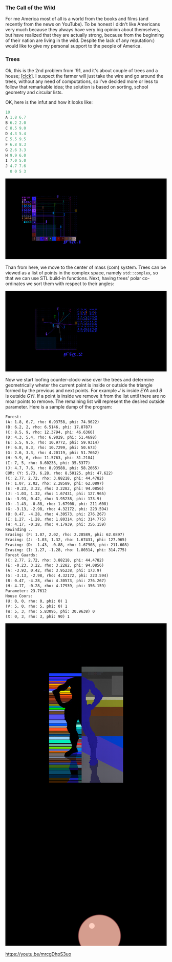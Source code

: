 ### The Call of the Wild

For me America most of all is a world from the books and films (and
recently from the news on YouTube). To be honest I didn't like
Americans very much because they always have very big opinion about
themselves, but have realized that they are actually strong, because
from the beginning of their nation are living in the wild.
Despite the lack of any reputation:) would like to give my personal support
to the people of America.

### Trees
Ok, this is the 2nd problem from '91, 
and it's about couple of trees and a house;
[[clck]](https://ioinformatics.org/files/ioi1991round1.pdf).
I suspect the farmer will just take the wire and go around the trees,
without any need of computations, so I've decided more or less to follow that
remarkable idea; the solution is based on sorting, school geometry and circular lists.

OK, here is the infut and how it looks like:
```C++
10
A 1.8 6.7
B 6.2 2.0
C 8.5 9.0
D 4.3 5.4
E 5.5 9.5
F 6.8 8.3
G 2.6 3.3
H 9.9 6.0
I 7.0 5.0
J 4.7 7.6
  0 0 5 3
```

![](pix/Trees_01.png)

Than from here, we move to the center of mass (com) system. Trees can be
viewed as a list of points in the complex space, namely ``std::complex``, so that
we can use STL build-in functions. Next, having trees' polar co-ordinates we sort
them with respect to their angles:

![](pix/Trees2.png)

Now we start loofing counter-clock-wise over the trees and determine geometrically
wheter the current point is inside or outside the triangle formed by the previous
and next points. For example *J* is inside *EYA* and *B* is outside *GYI*. If a
point is inside we remove it from the list until there are no moar points to remove.
The remaining list will represent the desired outside parameter. Here is a sample
dump of the program:
```
Forest:
(A: 1.8, 6.7, rho: 6.93758, phi: 74.9622)
(B: 6.2, 2, rho: 6.5146, phi: 17.8787)
(C: 8.5, 9, rho: 12.3794, phi: 46.6366)
(D: 4.3, 5.4, rho: 6.9029, phi: 51.4698)
(E: 5.5, 9.5, rho: 10.9772, phi: 59.9314)
(F: 6.8, 8.3, rho: 10.7299, phi: 50.673)
(G: 2.6, 3.3, rho: 4.20119, phi: 51.7662)
(H: 9.9, 6, rho: 11.5763, phi: 31.2184)
(I: 7, 5, rho: 8.60233, phi: 35.5377)
(J: 4.7, 7.6, rho: 8.93588, phi: 58.2665)
COM: (Y: 5.73, 6.28, rho: 8.50125, phi: 47.622)
(C: 2.77, 2.72, rho: 3.88218, phi: 44.4782)
(F: 1.07, 2.02, rho: 2.28589, phi: 62.0897)
(E: -0.23, 3.22, rho: 3.2282, phi: 94.0856)
(J: -1.03, 1.32, rho: 1.67431, phi: 127.965)
(A: -3.93, 0.42, rho: 3.95238, phi: 173.9)
(D: -1.43, -0.88, rho: 1.67908, phi: 211.608)
(G: -3.13, -2.98, rho: 4.32172, phi: 223.594)
(B: 0.47, -4.28, rho: 4.30573, phi: 276.267)
(I: 1.27, -1.28, rho: 1.80314, phi: 314.775)
(H: 4.17, -0.28, rho: 4.17939, phi: 356.159)
Rewinding ..
Erasing: (F: 1.07, 2.02, rho: 2.28589, phi: 62.0897)
Erasing: (J: -1.03, 1.32, rho: 1.67431, phi: 127.965)
Erasing: (D: -1.43, -0.88, rho: 1.67908, phi: 211.608)
Erasing: (I: 1.27, -1.28, rho: 1.80314, phi: 314.775)
Forest Guards:
(C: 2.77, 2.72, rho: 3.88218, phi: 44.4782)
(E: -0.23, 3.22, rho: 3.2282, phi: 94.0856)
(A: -3.93, 0.42, rho: 3.95238, phi: 173.9)
(G: -3.13, -2.98, rho: 4.32172, phi: 223.594)
(B: 0.47, -4.28, rho: 4.30573, phi: 276.267)
(H: 4.17, -0.28, rho: 4.17939, phi: 356.159)
Parameter: 23.7612
House Coors:
(U: 0, 0, rho: 0, phi: 0) 1
(V: 5, 0, rho: 5, phi: 0) 1
(W: 5, 3, rho: 5.83095, phi: 30.9638) 0
(X: 0, 3, rho: 3, phi: 90) 1
```

![](pix/sketch2.png)

https://youtu.be/mrcgDhpS3uo
